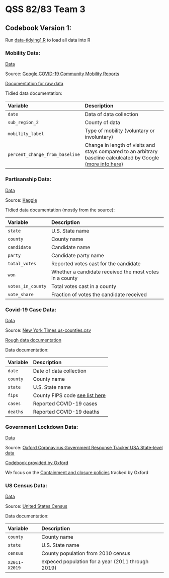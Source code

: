 # QSS 82/83 Team 3
## Codebook Version 1:

Run [data-tidying1.R](./scripts/data-tidying1.R) to load all data into R

### Mobility Data:

[Data](./data/2020_US_Region_Mobility_Report.csv)

Source: [Google COVID-19 Community Mobility Reports](https://www.google.com/covid19/mobility/index.html?hl=en)

[Documentation for raw data](https://www.google.com/covid19/mobility/data_documentation.html)

Tidied data documentation:

| Variable       | Description     | 
| :------------- | :---------- | 
|`date`          | Data of data collection   |
| `sub_region_2` | County of data |
| `mobility_label` | Type of mobility (voluntary or involuntary)|
|`percent_change_from_baseline`| Change in length of visits and stays compared to an arbitrary baseline calculcated by Google [(more info here)](https://www.google.com/covid19/mobility/data_documentation.html#about-this-data)|

### Partisanship Data:

[Data](./data/president_county_candidate.csv)

Source: [Kaggle](https://www.kaggle.com/unanimad/us-election-2020?select=president_county_candidate.csv)

Tidied data documentation (mostly from the source):

| Variable       | Description     | 
| :------------- | :---------- | 
|`state`          | U.S. State name |
|`county` | County name |
|`candidate` | Candidate name |
|`party`| Candidate party name |
|`total_votes` | Reported votes cast for the candidate |
|`won`| Whether a candidate received the most votes in a county |
|`votes_in_county`| Total votes cast in a county |
|`vote_share`| Fraction of votes the candidate received|

### Covid-19 Case Data:

[Data](./data/covid-counties.csv)

Source: [New York Times us-counties.csv](https://github.com/nytimes/covid-19-data/)

[Rough data documentation](https://github.com/nytimes/covid-19-data/#historical-data)

Data documentation:

| Variable       | Description     | 
| :------------- | :---------- | 
|`date`          | Date of data collection |
|`county` | County name |
|`state` | U.S. State name |
|`fips`| County FIPS code [see list here](https://www.nrcs.usda.gov/wps/portal/nrcs/detail/national/home/?cid=nrcs143_013697)  |
|`cases` | Reported COVID-19 cases |
|`deaths`| Reported COVID-19 deaths |

### Government Lockdown Data:

[Data](./data/lockdowns_by_state.csv)

Source: [Oxford Coronavirus Government Response Tracker USA State-level data](https://github.com/OxCGRT/USA-covid-policy)

[Codebook provided by Oxford](https://github.com/OxCGRT/covid-policy-tracker/blob/master/documentation/codebook.md)

We focus on the [Containment and closure policies](https://github.com/OxCGRT/covid-policy-tracker/blob/master/documentation/codebook.md#containment-and-closure-policies) tracked by Oxford

### US Census Data:

[Data](./data/census-population.csv)

Source: [United States Census](https://www.census.gov/content/census/en/data/datasets/time-series/demo/popest/2010s-counties-total.html)

Data documentation:

| Variable       | Description     | 
| :------------- | :---------- | 
|`county` | County name |
|`state` | U.S. State name |
|`census` | County population from 2010 census |
|`X2011`-`X2019`| expeced population for a year (2011 through 2019)|
